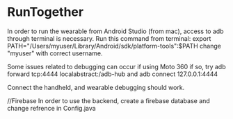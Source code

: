 # RunTogether
In order to run the wearable from Android Studio (from mac), access to adb through terminal is necessary.
Run this command from terminal: export PATH="/Users/myuser/Library/Android/sdk/platform-tools":$PATH 
change "myuser" with correct username.

Some issues related to debugging can occur if using Moto 360
if so, try 
adb forward tcp:4444 localabstract:/adb-hub
and
adb connect 127.0.0.1:4444

Connect the handheld, and wearable debugging should work.

//Firebase
In order to use the backend, create a firebase database and change refrence in Config.java
